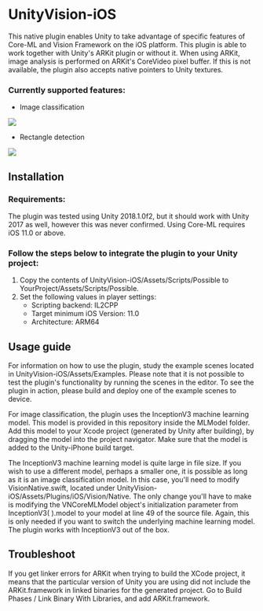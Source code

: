 # UnityVision-iOS

This native plugin enables Unity to take advantage of specific features of Core-ML and Vision Framework on the iOS platform.
This plugin is able to work together with Unity's ARKit plugin or without it. When using ARKit, image analysis is performed on ARKit's CoreVideo pixel buffer. If this is not available, the plugin also accepts native pointers to Unity textures.

### Currently supported features:

* Image classification

![](classification.gif)

* Rectangle detection

![](rectangle_detection.gif)

## Installation

### Requirements:

The plugin was tested using Unity 2018.1.0f2, but it should work with Unity 2017 as well, however this was never confirmed. Using Core-ML requires iOS 11.0 or above.

### Follow the steps below to integrate the plugin to your Unity project:

1. Copy the contents of UnityVision-iOS/Assets/Scripts/Possible to YourProject/Assets/Scripts/Possible.
2. Set the following values in player settings:
    * Scripting backend: IL2CPP
    * Target minimum iOS Version: 11.0
    * Architecture: ARM64
    
## Usage guide

For information on how to use the plugin, study the example scenes located in UnityVision-iOS/Assets/Examples.
Please note that it is not possible to test the plugin's functionality by running the scenes in the editor. To see the plugin in action, please build and deploy one of the example scenes to device.

For image classification, the plugin uses the InceptionV3 machine learning model. This model is provided in this repository inside the MLModel folder. Add this model to your Xcode project (generated by Unity after building), by dragging the model into the project navigator. Make sure that the model is added to the Unity-iPhone build target. 

The InceptionV3 machine learning model is quite large in file size. If you wish to use a different model, perhaps a smaller one, it is possible as long as it is an image classification model. In this case, you'll need to modify VisionNative.swift, located under UnityVision-iOS/Assets/Plugins/iOS/Vision/Native. The only change you'll have to make is modifying the VNCoreMLModel object's initialization parameter from InceptionV3( ).model to your model at line 49 of the source file. Again, this is only needed if you want to switch the underlying machine learning model. The plugin works with InceptionV3 out of the box.

## Troubleshoot

If you get linker errors for ARKit when trying to build the XCode project, it means that the particular version of Unity you are using did not include the ARKit.framework in linked binaries for the generated project. Go to Build Phases / Link Binary With Libraries, and add ARKit.framework.
